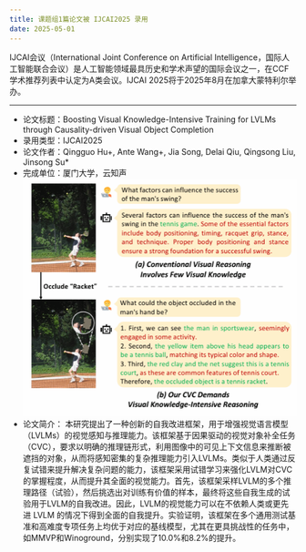 ```yaml
---
title: 课题组1篇论文被 IJCAI2025 录用
date: 2025-05-01
---
```

<!--more-->
IJCAI会议（International Joint Conference on Artificial Intelligence，国际人工智能联合会议）是人工智能领域最具历史和学术声望的国际会议之一，在CCF学术推荐列表中认定为A类会议。IJCAI 2025将于2025年8月在加拿大蒙特利尔举办。
- - - 
- 论文标题：Boosting Visual Knowledge-Intensive Training for LVLMs through Causality-driven Visual Object Completion
- 录用类型：IJCAI2025
- 论文作者：Qingguo Hu+, Ante Wang+, Jia Song, Delai Qiu, Qingsong Liu, Jinsong Su\*
- 完成单位：厦门大学，云知声
![](1.jpg)
- 论文简介：
本研究提出了一种创新的自我改进框架，用于增强视觉语言模型（LVLMs）的视觉感知与推理能力。该框架基于因果驱动的视觉对象补全任务（CVC），要求以明确的推理链形式，利用图像中的可见上下文信息来推断被遮挡的对象，从而将感知密集的复杂推理能力引入LVLMs。类似于人类通过反复试错来提升解决复杂问题的能力，该框架采用试错学习来强化LVLM对CVC的掌握程度，从而提升其全面的视觉能力。首先，该框架采样LVLM的多个推理路径（试验），然后挑选出对训练有价值的样本，最终将这些自我生成的试验用于LVLM的自我改进。因此，LVLM的视觉能力可以在不依赖人类或更先进 LVLM 的情况下得到全面的自我提升。实验证明，该框架在多个通用测试基准和高难度专项任务上均优于对应的基线模型，尤其在更具挑战性的任务中，如MMVP和Winoground，分别实现了10.0%和8.2%的提升。